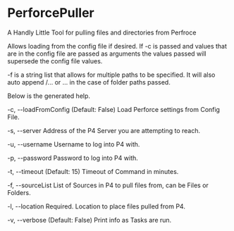 # PerforcePuller

A Handly Little Tool for pulling files and directories from Perfroce

Allows loading from the config file if desired.
If -c is passed and values that are in the config file are passed as arguments the values passed will supersede the config file values.

-f is a string list that allows for multiple paths to be specified.  It will also auto append /... or ... in the case of folder paths passed.

Below is the generated help.


  -c, --loadFromConfig    (Default: False) Load Perforce settings from Config
                          File.

  -s, --server            Address of the P4 Server you are attempting to reach.

  -u, --username          Username to log into P4 with.

  -p, --password          Password to log into P4 with.

  -t, --timeout           (Default: 15) Timeout of Command in minutes.

  -f, --sourceList        List of Sources in P4 to pull files from, can be
                          Files or Folders.

  -l, --location          Required. Location to place files pulled from P4.

  -v, --verbose           (Default: False) Print info as Tasks are run.
